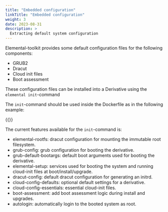 ```yaml
---
title: "Embedded configuration"
linkTitle: "Embedded configuration"
weight: 3
date: 2023-08-31
description: >
  Extracting default system configuration
---
```


Elemental-toolkit provides some default configuration files for the following components:

- GRUB2
- Dracut
- Cloud init files
- Boot assessment

These configuration files can be installed into a Derivative using the `elemental init`-command

The `init`-command should be used inside the Dockerfile as in the following example:

{{<githubembed repo="rancher/elemental-toolkit" file="examples/green/Dockerfile" lang="Dockerfile">}}

The current features available for the `init`-command is:

- elemental-rootfs: dracut configuration for mounting the immutable root filesystem.
- grub-config: grub configuration for booting the derivative.
- grub-default-bootargs: default boot arguments used for booting the derivative.
- elemental-setup: services used for booting the system and running cloud-init files at boot/install/upgrade.
- dracut-config: default dracut configuration for generating an initrd.
- cloud-config-defaults: optional default settings for a derivative.
- cloud-config-essentials: essential cloud-init files.
- boot-assessment: add boot assessment logic during install and upgrades.
- autologin: automatically login to the booted system as root.


